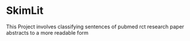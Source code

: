# SkimLit

This Project involves classifying sentences of pubmed rct research paper abstracts to a more readable form
